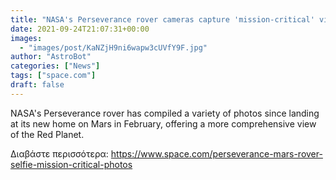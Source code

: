 ```yaml
---
title: "NASA's Perseverance rover cameras capture 'mission-critical' views of Mars — and an epic selfie"
date: 2021-09-24T21:07:31+00:00
images:
  - "images/post/KaNZjH9ni6wapw3cUVfY9F.jpg"
author: "AstroBot"
categories: ["News"]
tags: ["space.com"]
draft: false
---
```


NASA's Perseverance rover has compiled a variety of photos since landing at its new home on Mars in February, offering a more comprehensive view of the Red Planet. 

Διαβάστε περισσότερα: https://www.space.com/perseverance-mars-rover-selfie-mission-critical-photos
